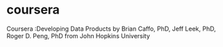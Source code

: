 coursera
========

Coursera :Developing Data Products by Brian Caffo, PhD, Jeff Leek, PhD, Roger D. Peng, PhD from  John Hopkins University

